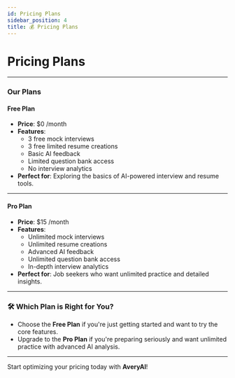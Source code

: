 ```yaml
---
id: Pricing Plans
sidebar_position: 4
title: 💰 Pricing Plans
---
```


# Pricing Plans

---

### Our Plans

#### **Free Plan**

- **Price**: $0 /month
- **Features**:
  - 3 free mock interviews
  - 3 free limited resume creations
  - Basic AI feedback
  - Limited question bank access
  - No interview analytics
- **Perfect for**: Exploring the basics of AI-powered interview and resume tools.

---

#### **Pro Plan**

- **Price**: $15 /month
- **Features**:
  - Unlimited mock interviews
  - Unlimited resume creations
  - Advanced AI feedback
  - Unlimited question bank access
  - In-depth interview analytics
- **Perfect for**: Job seekers who want unlimited practice and detailed insights.

---

### 🛠️ Which Plan is Right for You?

- Choose the **Free Plan** if you're just getting started and want to try the core features.
- Upgrade to the **Pro Plan** if you're preparing seriously and want unlimited practice with advanced AI analysis.

---

Start optimizing your pricing today with **AveryAI**!
